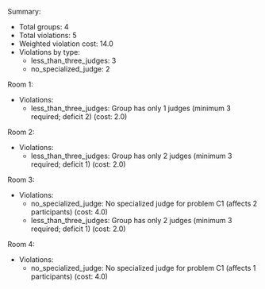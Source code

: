Summary:
- Total groups: 4
- Total violations: 5
- Weighted violation cost: 14.0
- Violations by type:
  - less_than_three_judges: 3
  - no_specialized_judge: 2

Room 1:
- Violations:
  - less_than_three_judges: Group has only 1 judges (minimum 3 required; deficit 2) (cost: 2.0)

Room 2:
- Violations:
  - less_than_three_judges: Group has only 2 judges (minimum 3 required; deficit 1) (cost: 2.0)

Room 3:
- Violations:
  - no_specialized_judge: No specialized judge for problem C1 (affects 2 participants) (cost: 4.0)
  - less_than_three_judges: Group has only 2 judges (minimum 3 required; deficit 1) (cost: 2.0)

Room 4:
- Violations:
  - no_specialized_judge: No specialized judge for problem C1 (affects 1 participants) (cost: 4.0)
